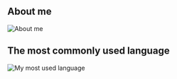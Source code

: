 ## About me

![About me](https://github-readme-stats.vercel.app/api?username=WwwwwdJ&show_icons=true&theme=Showingicons)

## The most commonly used language

![My most used language](https://github-readme-stats.vercel.app/api/top-langs/?username=WwwwwdJ&layout=compact)



